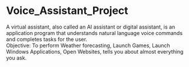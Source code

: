 # Voice_Assistant_Project
A virtual assistant, also called an AI assistant or digital assistant, is an application program that understands natural language voice commands and completes tasks for the user.  
Objective: To perform Weather forecasting, Launch Games, Launch Windows Applications, Open Websites, tells you about almost everything you ask. 
